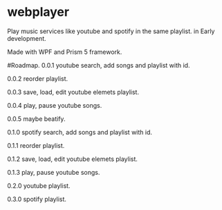 # webplayer
Play music services like youtube and spotify in the same playlist. in Early development.

Made with WPF and Prism 5 framework.


#Roadmap.
0.0.1 youtube search, add songs and playlist with id.

0.0.2 reorder playlist.

0.0.3 save, load, edit youtube elemets playlist.

0.0.4 play, pause youtube songs.

0.0.5 maybe beatify.

0.1.0 spotify search, add songs and playlist with id.

0.1.1 reorder playlist.

0.1.2 save, load, edit youtube elemets playlist.

0.1.3 play, pause youtube songs.

0.2.0 youtube playlist.

0.3.0 spotify playlist.
